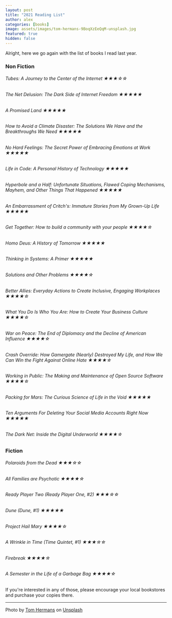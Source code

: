 ```yaml
---
layout: post
title: "2021 Reading List"
author: alex
categories: [books]
image: assets/images/tom-hermans-9BoqXzEeQqM-unsplash.jpg
featured: true
hidden: false
---
```


Alright, here we go again with the list of books I read last year.

### Non Fiction

###### Tubes: A Journey to the Center of the Internet ★★★☆☆

###### The Net Delusion: The Dark Side of Internet Freedom ★★★★★

###### A Promised Land ★★★★★

###### How to Avoid a Climate Disaster: The Solutions We Have and the Breakthroughs We Need ★★★★★

###### No Hard Feelings: The Secret Power of Embracing Emotions at Work ★★★★★

###### Life in Code: A Personal History of Technology ★★★★★

###### Hyperbole and a Half: Unfortunate Situations, Flawed Coping Mechanisms, Mayhem, and Other Things That Happened ★★★★★

###### An Embarrassment of Critch's: Immature Stories from My Grown-Up Life ★★★★★

###### Get Together: How to build a community with your people ★★★★☆

###### Homo Deus: A History of Tomorrow ★★★★★

###### Thinking in Systems: A Primer ★★★★★

###### Solutions and Other Problems ★★★★☆

###### Better Allies: Everyday Actions to Create Inclusive, Engaging Workplaces ★★★★☆

###### What You Do Is Who You Are: How to Create Your Business Culture ★★★★☆

###### War on Peace: The End of Diplomacy and the Decline of American Influence ★★★★☆

###### Crash Override: How Gamergate (Nearly) Destroyed My Life, and How We Can Win the Fight Against Online Hate ★★★★☆

###### Working in Public: The Making and Maintenance of Open Source Software ★★★★☆

###### Packing for Mars: The Curious Science of Life in the Void ★★★★★

###### Ten Arguments For Deleting Your Social Media Accounts Right Now ★★★★★

###### The Dark Net: Inside the Digital Underworld ★★★★☆

### Fiction

###### Polaroids from the Dead ★★★☆☆

###### All Families are Psychotic ★★★★☆

###### Ready Player Two (Ready Player One, #2) ★★★☆☆

###### Dune (Dune, #1) ★★★★★

###### Project Hail Mary ★★★★☆

###### A Wrinkle in Time (Time Quintet, #1) ★★★☆☆

###### Firebreak ★★★★☆

###### A Semester in the Life of a Garbage Bag ★★★★☆

If you're interested in any of those, please encourage your local bookstores and purchase your copies there.

---

Photo by [Tom Hermans](https://unsplash.com/@tomhermans?utm_source=unsplash&utm_medium=referral&utm_content=creditCopyText) on [Unsplash](https://unsplash.com/s/photos/books?utm_source=unsplash&utm_medium=referral&utm_content=creditCopyText)
